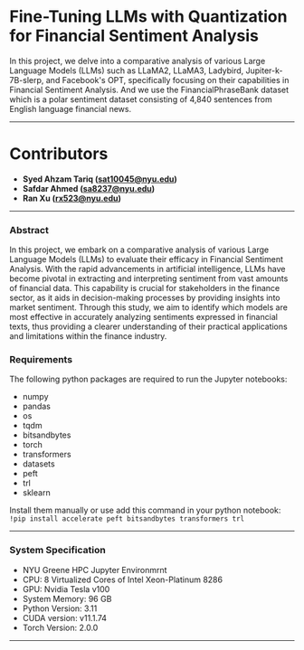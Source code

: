 # Fine-Tuning LLMs with Quantization for Financial Sentiment Analysis
In this project, we delve into a comparative analysis of various Large Language Models (LLMs) such as LLaMA2, LLaMA3, Ladybird, Jupiter-k-7B-slerp,  and Facebook's OPT, specifically focusing on their capabilities in Financial Sentiment Analysis.  And we use the FinancialPhraseBank dataset which is a polar sentiment dataset consisting of 4,840 sentences from English language financial news.


---

# Contributors

* **Syed Ahzam Tariq (sat10045@nyu.edu)**
* **Safdar Ahmed (sa8237@nyu.edu)**
* **Ran Xu (rx523@nyu.edu)**

---

### Abstract
In this project, we embark on a comparative analysis of various Large Language Models (LLMs) to evaluate their efficacy in Financial Sentiment Analysis. With the rapid advancements in artificial intelligence, LLMs have become pivotal in extracting and interpreting sentiment from vast amounts of financial data. This capability is crucial for stakeholders in the finance sector, as it aids in decision-making processes by providing insights into market sentiment. Through this study, we aim to identify which models are most effective in accurately analyzing sentiments expressed in financial texts, thus providing a clearer understanding of their practical applications and limitations within the finance industry.

### Requirements
The following python packages are required to run the Jupyter notebooks:
* numpy
* pandas
* os
* tqdm
* bitsandbytes
* torch
* transformers
* datasets
* peft
* trl
* sklearn

Install them manually or use add this command in your python notebook:
`!pip install accelerate peft bitsandbytes transformers trl`

---

### System Specification

* NYU Greene HPC Jupyter Environmrnt
* CPU: 8 Virtualized Cores of Intel Xeon-Platinum 8286
* GPU: Nvidia Tesla v100
* System Memory: 96 GB
* Python Version: 3.11
* CUDA version: v11.1.74
* Torch Version: 2.0.0

---
